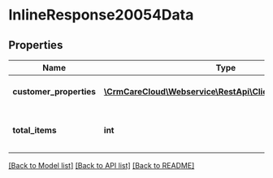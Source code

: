 # InlineResponse20054Data

## Properties
Name | Type | Description | Notes
------------ | ------------- | ------------- | -------------
**customer_properties** | [**\CrmCareCloud\Webservice\RestApi\Client\Model\Property[]**](Property.md) | List of all customer properties | [optional] 
**total_items** | **int** | Count of all found customer properties | [optional] 

[[Back to Model list]](../../README.md#documentation-for-models) [[Back to API list]](../../README.md#documentation-for-api-endpoints) [[Back to README]](../../README.md)

